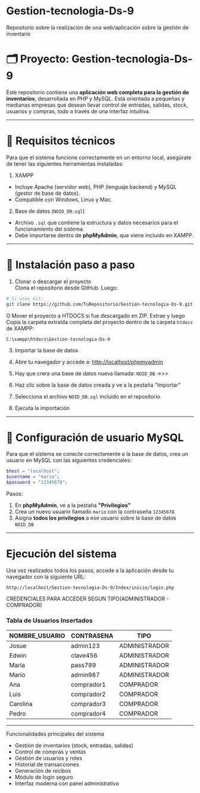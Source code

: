 # Gestion-tecnologia-Ds-9
Repositorio sobre la realización de una web/aplicación sobre la gestión de inventario 



# 🗂️ Proyecto: Gestion-tecnologia-Ds-9

Este repositorio contiene una **aplicación web completa para la gestión de inventarios**, desarrollada en PHP y MySQL. Está orientada a pequeñas y medianas empresas que desean llevar control de entradas, salidas, stock, usuarios y compras, todo a través de una interfaz intuitiva.

---

# 🧰 Requisitos técnicos  

Para que el sistema funcione correctamente en un entorno local, asegúrate de tener las siguientes herramientas instaladas:

1. XAMPP
- Incluye Apache (servidor web), PHP (lenguaje backend) y MySQL (gestor de base de datos).  
- Compatible con Windows, Linux y Mac.

2. Base de datos (`NOID_DB.sql`)
- Archivo `.sql` que contiene la estructura y datos necesarios para el funcionamiento del sistema.  
- Debe importarse dentro de **phpMyAdmin**, que viene incluido en XAMPP.

---

# 📁 Instalación paso a paso

 1. Clonar o descargar el proyecto  
Clona el repositorio desde GitHub. Luego:

```bash
# Si usas Git:
git clone https://github.com/TuRepositorio/Gestion-tecnologia-Ds-9.git
```

O Mover el proyecto a HTDOCS si fue descargado en ZIP.
Extrae y luego Copia la carpeta extraída completa del proyecto dentro de la carpeta `htdocs` de XAMPP:

```
C:\xampp\htdocs\Gestion-tecnologia-Ds-9
```

3. Importar la base de datos

1. Abre tu navegador y accede a: [http://localhost/phpmyadmin](http://localhost/phpmyadmin)  
2. Hay que crera una base de datos nueva llamada: `NOID_DB` ->>> 
3. Haz clic sobre la base de datos creada y ve a la pestaña "Importar"  
4. Selecciona el archivo `NOID_DB.sql` incluido en el repositorio  
5. Ejecuta la importación

---

# 👤 Configuración de usuario MySQL

Para que el sistema se conecte correctamente a la base de datos, crea un usuario en MySQL con las siguientes credenciales:

```php
$host = "localhost";
$username = "mario";
$password = "12345678";
```

Pasos:  
1. En **phpMyAdmin**, ve a la pestaña **"Privilegios"**  
2. Crea un nuevo usuario llamado `mario` con la contraseña `12345678`  
3. Asigna **todos los privilegios** a ese usuario sobre la base de datos `NOID_DB`

---

# Ejecución del sistema

Una vez realizados todos los pasos, accede a la aplicación desde tu navegador con la siguiente URL:

```
http://localhost/Gestion-tecnologia-Ds-9/Index/inicio/login.php
```


CREDENCIALES PARA ACCEDER SEGUN TIPO(ADMINISTRADOR - COMPRADOR)

### Tabla de Usuarios Insertados

| NOMBRE_USUARIO | CONTRASENA   | TIPO           |
|----------------|--------------|----------------|
| Josue          | admin123     | ADMINISTRADOR  |
| Edwin          | clave456     | ADMINISTRADOR  |
| Maria          | pass789      | ADMINISTRADOR  |
| Mario          | admin987     | ADMINISTRADOR  |
| Ana            | comprador1   | COMPRADOR      |
| Luis           | comprador2   | COMPRADOR      |
| Carolina       | comprador3   | COMPRADOR      |
| Pedro          | comprador4   | COMPRADOR      |

---

 Funcionalidades principales del sistema

- Gestión de inventarios (stock, entradas, salidas)  
- Control de compras y ventas  
- Gestión de usuarios y roles  
- Historial de transacciones  
- Generación de recibos  
- Módulo de login seguro  
- Interfaz moderna con panel administrativo
